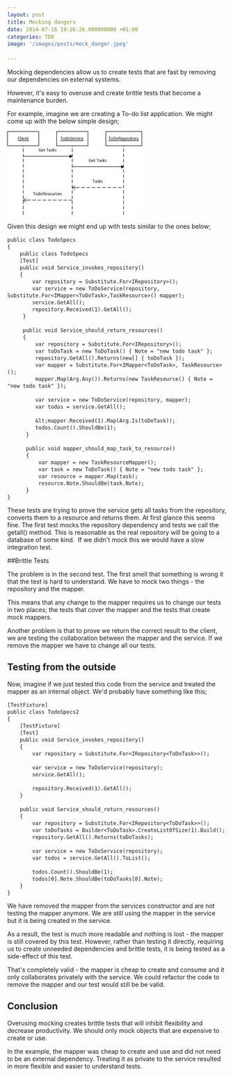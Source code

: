```yaml
---
layout: post
title: Mocking dangers
date: 2014-07-16 19:26:26.000000000 +01:00
categories: TDD
image: '/images/posts/mock_danger.jpeg'

---
```

Mocking dependencies allow us to create tests that are fast by removing our dependencies on external systems.

However, it's easy to overuse and create brittle tests that become a maintenance burden.

For example, imagine we are creating a To-do list application. We might come up with the below simple design;

![todo design](/assets/images/todo_design.png)  

Given this design we might end up with tests similar to the ones below;

	public class TodoSpecs
	{
	    public class TodoSpecs
	    [Test]
	    public void Service_invokes_repository()
	    {
	        var repository = Substitute.For<IRepository>();
	        var service = new ToDoService(repository, Substitute.For<IMapper<ToDoTask>,TaskResource>() mapper);
	        service.GetAll();
	        repository.Received(1).GetAll();
	     }

	     public void Service_should_return_resources()
	     {
	         var repository = Substitute.For<IRepository>();
	         var toDoTask = new ToDoTask() { Note = "new todo task" };
	         repository.GetAll().Returns(new[] { toDoTask });
	         var mapper = Substitute.For<IMapper<ToDoTask>, TaskResource>();
	         mapper.Map(Arg.Any()).Returns(new TaskResource() { Note = "new todo task" });

	         var service = new ToDoService(repository, mapper);
	         var todos = service.GetAll();

	         &lt;mapper.Received(1).Map(Arg.Is(toDoTask));
	         todos.Count().ShouldBe(1);
	      }

	      public void mapper_should_map_task_to_resource()
	      {
	          var mapper = new TaskResourceMapper();
	          var task = new ToDoTask() { Note = "new todo task" };
	          var resource = mapper.Map(task);
	          resource.Note.ShouldBe(task.Note);
	      }
	}

These tests are trying to prove the service gets all tasks from the repository, converts them to a resource and returns them. At first glance this seems fine. The first test mocks the repository dependency and tests we call the getall() method. This is reasonable as the real repository will be going to a database of some kind.  If we didn't mock this we would have a slow integration test.

##Brittle Tests

The problem is in the second test. The first smell that something is wrong it that the test is hard to understand. We have to mock two things - the repository and the mapper.

This means that any change to the mapper requires us to change our tests in two places; the tests that cover the mapper and the tests that create mock mappers.

Another problem is that to prove we return the correct result to the client, we are testing the collaboration between the mapper and the service. If we remove the mapper we have to change all our tests.

## Testing from the outside
Now, imagine if we just tested this code from the service and treated the mapper as an internal object. We'd probably have something like this;

	[TestFixture]
	public class TodoSpecs2
	{
	    [TestFixture]
	    [Test]
	    public void Service_invokes_repository()
	    {
	        var repository = Substitute.For<IRepository<ToDoTask>>();

	        var service = new ToDoService(repository);
	        service.GetAll();

	        repository.Received(1).GetAll();
	    }

	    public void Service_should_return_resources()
	    {
	        var repository = Substitute.For<IRepository<ToDoTask>>();
	        var toDoTasks = Builder<ToDoTask>.CreateListOfSize(1).Build();    
	        repository.GetAll().Returns(toDoTasks);

	        var service = new ToDoService(repository);
	        var todos = service.GetAll().ToList();

	        todos.Count().ShouldBe(1);
	        todos[0].Note.ShouldBe(toDoTasks[0].Note);
	    }
	}

We have removed the mapper from the services constructor and are not testing the mapper anymore. We are still using the mapper in the service but it is being created in the service.

As a result, the test is much more readable and nothing is lost - the mapper is still covered by this test. However, rather than testing it directly, requiring us to create unneeded dependencies and brittle tests, it is being tested as a side-effect of this test.

That's completely valid - the mapper is cheap to create and consume and it only collaborates privately with the service. We could refactor the code to remove the mapper and our test would still be be valid.

## Conclusion

Overusing mocking creates brittle tests that will inhibit flexibility and decrease productivity. We should only mock objects that are expensive to create or use.

In the example, the mapper was cheap to create and use and did not need to be an external dependency. Treating it as private to the service resulted in more flexible and easier to understand tests.
